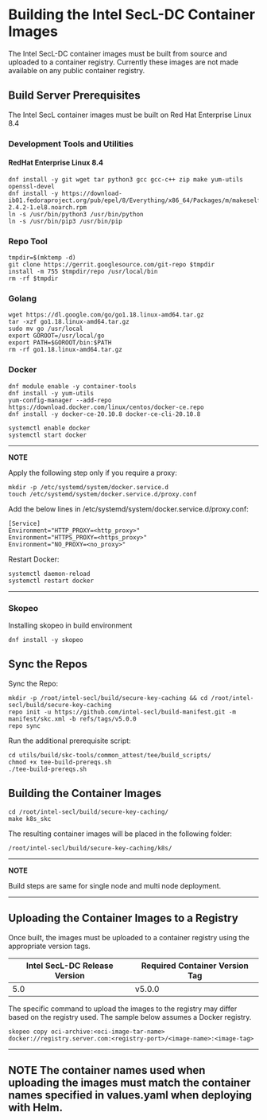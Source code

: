 # Building the Intel SecL-DC Container Images

The Intel SecL-DC container images must be built from source and uploaded to a container registry.  Currently these images are not made available on any public container registry.

## Build Server Prerequisites
The Intel SecL container images must be built on Red Hat Enterprise Linux 8.4

### Development Tools and Utilities

#### RedHat Enterprise Linux 8.4

```
dnf install -y git wget tar python3 gcc gcc-c++ zip make yum-utils openssl-devel
dnf install -y https://download-ib01.fedoraproject.org/pub/epel/8/Everything/x86_64/Packages/m/makeself-2.4.2-1.el8.noarch.rpm
ln -s /usr/bin/python3 /usr/bin/python
ln -s /usr/bin/pip3 /usr/bin/pip
```

### Repo Tool

```
tmpdir=$(mktemp -d)
git clone https://gerrit.googlesource.com/git-repo $tmpdir
install -m 755 $tmpdir/repo /usr/local/bin
rm -rf $tmpdir
```

### Golang

```
wget https://dl.google.com/go/go1.18.linux-amd64.tar.gz
tar -xzf go1.18.linux-amd64.tar.gz
sudo mv go /usr/local
export GOROOT=/usr/local/go
export PATH=$GOROOT/bin:$PATH
rm -rf go1.18.linux-amd64.tar.gz
```

### Docker

```
dnf module enable -y container-tools
dnf install -y yum-utils
yum-config-manager --add-repo https://download.docker.com/linux/centos/docker-ce.repo
dnf install -y docker-ce-20.10.8 docker-ce-cli-20.10.8

systemctl enable docker
systemctl start docker
```

---
**NOTE**

Apply the following step only if you require a proxy:

```
mkdir -p /etc/systemd/system/docker.service.d
touch /etc/systemd/system/docker.service.d/proxy.conf
```

Add the below lines in /etc/systemd/system/docker.service.d/proxy.conf:

```
[Service]
Environment="HTTP_PROXY=<http_proxy>"
Environment="HTTPS_PROXY=<https_proxy>"
Environment="NO_PROXY=<no_proxy>"
```

Restart Docker:

```
systemctl daemon-reload
systemctl restart docker
```

---

### Skopeo

Installing skopeo in build environment
```
dnf install -y skopeo
```

## Sync the Repos


Sync the Repo:

```
mkdir -p /root/intel-secl/build/secure-key-caching && cd /root/intel-secl/build/secure-key-caching
repo init -u https://github.com/intel-secl/build-manifest.git -m manifest/skc.xml -b refs/tags/v5.0.0
repo sync
```

Run the additional prerequisite script:

```
cd utils/build/skc-tools/common_attest/tee/build_scripts/
chmod +x tee-build-prereqs.sh
./tee-build-prereqs.sh
```

## Building the Container Images

```
cd /root/intel-secl/build/secure-key-caching/
make k8s_skc
```

The resulting container images will be placed in the following folder:

```
/root/intel-secl/build/secure-key-caching/k8s/
```


---
**NOTE**

Build steps are same for single node and multi node deployment.

---

## Uploading the Container Images to a Registry

Once built, the images must be uploaded to a container registry using the appropriate version tags.  

| Intel SecL-DC Release Version | Required Container Version Tag |
| ----------------------------- | ------------------------------ |
| 5.0                           | v5.0.0                         |

The specific command to upload the images to the registry may differ based on the registry used.  The sample below assumes a Docker registry.

```
skopeo copy oci-archive:<oci-image-tar-name> docker://registry.server.com:<registry-port>/<image-name>:<image-tag>
```

---
**NOTE**
The container names used when uploading the images must match the container names specified in values.yaml when deploying with Helm.
---

